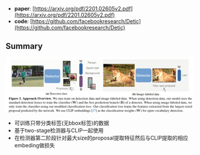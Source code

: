 - **paper**: [https://arxiv.org/pdf/2201.02605v2.pdf](https://arxiv.org/pdf/2201.02605v2.pdf)
- **code**: [https://github.com/facebookresearch/Detic](https://github.com/facebookresearch/Detic)

## Summary

![F3](../imgs/Detic/F3.png)

* 可训练只带分类标签(无bbox标签)的数据
* 基于two-stage检测器与CLIP一起使用
* 在检测器第二阶段针对最大size的proposal提取特征然后与CLIP提取的相应embeding做损失
